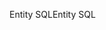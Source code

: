 <span data-ttu-id="37c8e-101">Entity SQL</span><span class="sxs-lookup"><span data-stu-id="37c8e-101">Entity SQL</span></span>